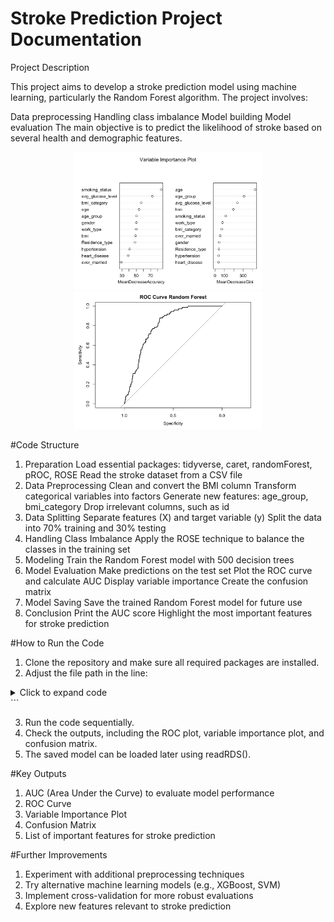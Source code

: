 # Stroke Prediction Project Documentation

Project Description

This project aims to develop a stroke prediction model using machine learning, particularly the Random Forest algorithm. The project involves:

Data preprocessing
Handling class imbalance
Model building
Model evaluation
The main objective is to predict the likelihood of stroke based on several health and demographic features.

<div align="center">
    <img src="https://github.com/rd-seto/stroke_prediction/blob/main/variable_importance_plot.png?raw=true" alt="Variable Importance Plot" width="300"/>
    <img src="https://github.com/rd-seto/stroke_prediction/blob/main/roc_curve_random_forest.png?raw=true" alt="ROC Curve" width="300"/>
</div>

#Code Structure

1. Preparation
Load essential packages: tidyverse, caret, randomForest, pROC, ROSE
Read the stroke dataset from a CSV file
2. Data Preprocessing
Clean and convert the BMI column
Transform categorical variables into factors
Generate new features: age_group, bmi_category
Drop irrelevant columns, such as id
3. Data Splitting
Separate features (X) and target variable (y)
Split the data into 70% training and 30% testing
4. Handling Class Imbalance
Apply the ROSE technique to balance the classes in the training set
5. Modeling
Train the Random Forest model with 500 decision trees
6. Model Evaluation
Make predictions on the test set
Plot the ROC curve and calculate AUC
Display variable importance
Create the confusion matrix
7. Model Saving
Save the trained Random Forest model for future use
8. Conclusion
Print the AUC score
Highlight the most important features for stroke prediction

#How to Run the Code

1. Clone the repository and make sure all required packages are installed.
2. Adjust the file path in the line:

<details>
  <summary>Click to expand code</summary>
stroke_data <- read.csv('path/to/your/data.csv')
</details> ```

3. Run the code sequentially.
4. Check the outputs, including the ROC plot, variable importance plot, and confusion matrix.
5. The saved model can be loaded later using readRDS().

#Key Outputs

1. AUC (Area Under the Curve) to evaluate model performance
2. ROC Curve
3. Variable Importance Plot
4. Confusion Matrix
5. List of important features for stroke prediction

#Further Improvements

1. Experiment with additional preprocessing techniques
2. Try alternative machine learning models (e.g., XGBoost, SVM)
3. Implement cross-validation for more robust evaluations
4. Explore new features relevant to stroke prediction




